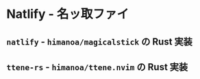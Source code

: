 # Natlify - 名ッ取ファイ

## `natlify` - `himanoa/magicalstick` の Rust 実装

## `ttene-rs` - `himanoa/ttene.nvim` の Rust 実装
